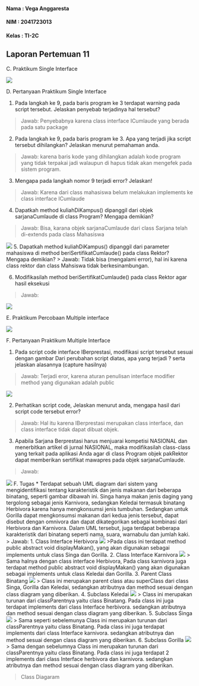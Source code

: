 
#### Nama	: Vega Anggaresta
#### NIM    : 2041723013
#### Kelas	: TI-2C

## Laporan Pertemuan 11

C. Praktikum Single Interface

<img src="image/Prak1_Output.png">

D. Pertanyaan Praktikum Single Interface
1. Pada langkah ke 9, pada baris program ke 3 terdapat warning pada script tersebut. Jelaskan penyebab terjadinya hal tersebut? 
> Jawab: Penyebabnya karena class interface ICumlaude yang berada pada satu package
2. Pada langkah ke 9, pada baris program ke 3. Apa yang terjadi jika script tersebut dihilangkan? Jelaskan menurut pemahaman anda. 
> Jawab: karena baris kode yang dihilangkan adalah kode program yang tidak terpakai jadi walaupun di hapus tidak akan mengefek pada sistem program.
3. Mengapa pada langkah nomor 9 terjadi error? Jelaskan!
> Jawab: Karena dari class mahasiswa belum melakukan implements ke class interface ICumlaude
4. Dapatkah method kuliahDiKampus() dipanggil dari objek sarjanaCumlaude di class Program? Mengapa demikian?
> Jawab: Bisa, karana objek sarjanaCumlaude dari class Sarjana telah di-extends pada class Mahasiswa
<img src="image/Percobaan1-4.png">
5. Dapatkah method kuliahDiKampus() dipanggil dari parameter mahasiswa di method beriSertifikatCumlaude() pada class Rektor? Mengapa demikian?
> Jawab: Tidak bisa (mengalami error), hal ini karena class rektor dan class Mahsiswa tidak berkesinambungan.

6. Modifikasilah method beriSertifikatCumlaude() pada class Rektor agar hasil eksekusi
> Jawab:
<img src="image/Percobaan1-4.png">

E. Praktikum Percobaan Multiple interface

<img src="image/Prak2_Output.png">

F. Pertanyaan Praktikum Multiple Interface
1. Pada script code interface IBerprestasi, modifikasi script tersebut sesuai dengan gambar 
Dari perubahan script diatas, apa yang terjadi ? serta jelaskan alasannya (capture hasilnya)
> Jawab: Terjadi eror, karena aturan penulisan interface modifier method yang digunakan adalah public
<img src="image/Percobaan2-1.png">

2. Perhatikan script code, Jelaskan menurut anda, mengapa hasil dari script code tersebut error?
> Jawab: Hal itu karena IBerprestasi merupakan class interface, dan class interface tidak dapat dibuat objek.

3. Apabila Sarjana Berprestasi harus menjuarai kompetisi NASIONAL dan
menerbitkan artikel di jurnal NASIONAL, maka modifikasilah class-class yang terkait
pada aplikasi Anda agar di class Program objek pakRektor dapat memberikan sertifikat
mawapres pada objek sarjanaCumlaude.
> Jawab: 
<img src="image/Percobaan2-3.png">
F. Tugas
* Terdapat sebuah UML diagram dari sistem yang mengidentifikasi tentang karakteristik dan jenis makanan dari beberapa binatang, seperti gambar
dibawah ini. Singa hanya makan jenis daging yang tergolong sebagai jenis Karnivora, sedangkan Keledai termasuk binatang Herbivora karena hanya
mengkonsumsi jenis tumbuhan. Sedangkan untuk Gorilla dapat mengkonsumsi makanan dari kedua jenis tersebut, dapat disebut dengan omnivora dan
dapat dikategorikan sebagai kombinasi dari Herbivora dan Karnivora. Dalam UML tersebut, juga terdapat beberapa karakteristik dari binatang
seperti nama, suara, warnabulu dan jumlah kaki.
> Jawab:
1. Class Interface Herbivora
<img src="image/T-Herbivor.png">
>Pada class ini terdapat method public abstract void displayMakan(), yang akan digunakan sebagai implements untuk class Singa dan Gorilla.
2. Class Interface Karnivora
<img src="image/T-Karnivor.png">
> Sama halnya dengan class interface Herbivora, Pada class karnivora juga terdapat method public abstract void displayMakan() yang akan digunakan sebagai implements untuk class Keledai dan Gorilla.
3. Parent Class Binatang
<img src="image/T-Binatang.png">
> Class ini merupakan parent class atau superClass dari class Singa, Gorilla dan Keledai, sedangkan atributnya dan method sesuai dengan class diagram yang diberikan.
4. Subclass Keledai
<img src="image/T-Keledai.png">
> Class ini merupakan turunan dari classParentnya yaitu class Binatang. Pada class ini juga terdapat implements dari class Interface herbivora. sedangkan atributnya dan method sesuai dengan class diagram yang diberikan.
5. Subclass Singa
<img src="image/T-Singa.png">
> Sama seperti sebelemunya Class ini merupakan turunan dari classParentnya yaitu class Binatang. Pada class ini juga terdapat implements dari class Interface karnivora. sedangkan atributnya dan method sesuai dengan class diagram yang diberikan.
6. Subclass Gorilla
<img src="image/T-Gorilla.png">
> Sama dengan sebelumnya Class ini merupakan turunan dari classParentnya yaitu class Binatang. Pada class ini juga terdapat 2 implements dari class Interface herbivora dan karnivora. sedangkan atributnya dan method sesuai dengan class diagram yang diberikan.

> Class Diagaram